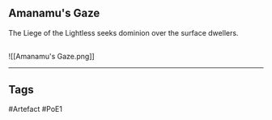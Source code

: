 ## Amanamu's Gaze
The Liege of the Lightless seeks dominion over the surface dwellers.
##
![[Amanamu's Gaze.png]]

---
## Tags
#Artefact
#PoE1